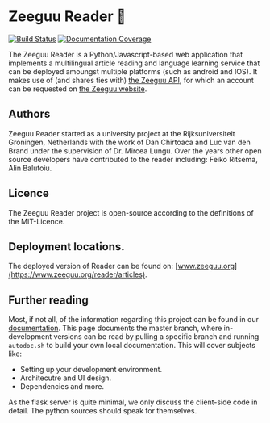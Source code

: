 # Zeeguu Reader :closed_book:

[![Build Status](https://travis-ci.org/zeeguu-ecosystem/Zeeguu-Reader.svg?branch=master)](https://travis-ci.org/zeeguu-ecosystem/Zeeguu-Reader)
[![Documentation Coverage](https://zeeguu-ecosystem.github.io/Zeeguu-Reader/badge.svg)](https://zeeguu-ecosystem.github.io/Zeeguu-Reader/)

The Zeeguu Reader is a Python/Javascript-based web application that implements a multilingual article reading and language learning service that can be deployed amoungst multiple platforms (such as android and IOS). It makes use of (and shares ties with) [the Zeeguu API](https://github.com/mircealungu/Zeeguu-API), for which an account can be requested on [the Zeeguu website](https://www.zeeguu.org).

## Authors
Zeeguu Reader started as a university project at the Rijksuniversiteit Groningen, Netherlands with the work of Dan Chirtoaca
and Luc van den Brand under the supervision of Dr. Mircea Lungu. Over the years other open source developers have contributed to the reader including: Feiko Ritsema, Alin Balutoiu. 

## Licence
The Zeeguu Reader project is open-source according to the definitions of the MIT-Licence.

## Deployment locations.
The deployed version of Reader can be found on: [www.zeeguu.org](https://www.zeeguu.org/reader/articles).

## Further reading
Most, if not all, of the information regarding this project can be found in our [documentation](https://zeeguu-ecosystem.github.io/Zeeguu-Reader/). This page documents the master branch, where in-development versions can be read by pulling a specific branch and running `autodoc.sh` to build your own local documentation.
This will cover subjects like:
- Setting up your development environment.
- Architecutre and UI design.
- Dependencies
and more.

As the flask server is quite minimal, we only discuss the client-side code in detail. The python sources should speak for themselves.
